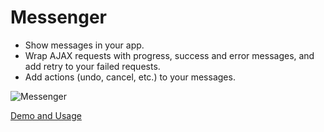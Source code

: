 # Messenger

- Show messages in your app.
- Wrap AJAX requests with progress, success and error messages, and add retry to your failed requests.
- Add actions (undo, cancel, etc.) to your messages.

![Messenger](https://raw.github.com/HubSpot/messenger/f500e931fe7099da460aaf9b5c1013f377e40775/images/messenger_preview.png)

[Demo and Usage](http://hubspot.github.com/messenger)
